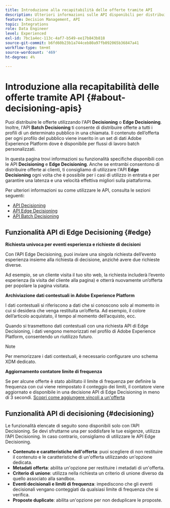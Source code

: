 ```yaml
---
title: Introduzione alla recapitabilità delle offerte tramite API
description: Ulteriori informazioni sulle API disponibili per distribuire le offerte personalizzate.
feature: Decision Management, API
topic: Integrations
role: Data Engineer
level: Experienced
exl-id: 7bc1a4ec-113c-4af7-b549-ee17b843b818
source-git-commit: b6fd60b23b1a744ceb80a97fb092065b36847a41
workflow-type: tm+mt
source-wordcount: '469'
ht-degree: 4%

---
```


# Introduzione alla recapitabilità delle offerte tramite API {#about-decisioning-apis}

Puoi distribuire le offerte utilizzando l&#39;API **Decisioning** o **Edge Decisioning**. Inoltre, l&#39;API **Batch Decisioning** ti consente di distribuire offerte a tutti i profili di un determinato pubblico in una chiamata. Il contenuto dell’offerta per ogni profilo del pubblico viene inserito in un set di dati Adobe Experience Platform dove è disponibile per flussi di lavoro batch personalizzati.

In questa pagina trovi informazioni su funzionalità specifiche disponibili con le API **Decisioning** e **Edge Decisioning**. Anche se entrambi consentono di distribuire offerte ai clienti, ti consigliamo di utilizzare l&#39;API **Edge Decisioning** ogni volta che è possibile per i casi di utilizzo in entrata e per garantire una latenza e una velocità effettiva migliori sulla piattaforma.

Per ulteriori informazioni su come utilizzare le API, consulta le sezioni seguenti:
* [API Decisioning](decisioning-api.md)
* [API Edge Decisioning](edge-decisioning-api.md)
* [API Batch Decisioning](batch-decisioning-api.md)

## Funzionalità API di Edge Decisioning {#edge}

**Richiesta univoca per eventi esperienza e richieste di decisioni**

Con l’API Edge Decisioning, puoi inviare una singola richiesta dell’evento esperienza insieme alla richiesta di decisione, anziché avere due richieste diverse.

Ad esempio, se un cliente visita il tuo sito web, la richiesta includerà l’evento esperienza (la visita del cliente alla pagina) e otterrà nuovamente un’offerta per popolare la pagina visitata.

**Archiviazione dati contestuali in Adobe Experience Platform**

I dati contestuali si riferiscono a dati che si conoscono solo al momento in cui si desidera che venga restituita un’offerta. Ad esempio, il colore dell’articolo acquistato, il tempo al momento dell’acquisto, ecc.

Quando si trasmettono dati contestuali con una richiesta API di Edge Decisioning, i dati vengono memorizzati nel profilo di Adobe Experience Platform, consentendo un riutilizzo futuro.

>[!NOTE]
>
>Per memorizzare i dati contestuali, è necessario configurare uno schema XDM dedicato.

**Aggiornamento contatore limite di frequenza**

Se per alcune offerte è stato abilitato il limite di frequenza per definire la frequenza con cui viene reimpostato il conteggio dei limiti, il contatore viene aggiornato e disponibile in una decisione API di Edge Decisioning in meno di 3 secondi. [Scopri come aggiungere vincoli a un&#39;offerta](../../offer-library/add-constraints.md)

## Funzionalità API di decisioning {#decisioning}

Le funzionalità elencate di seguito sono disponibili solo con l’API Decisioning. Se devi sfruttarne una per soddisfare le tue esigenze, utilizza l’API Decisioning. In caso contrario, consigliamo di utilizzare le API Edge Decisioning.

* **Contenuto e caratteristiche dell&#39;offerta**: puoi scegliere di non restituire il contenuto e le caratteristiche di un&#39;offerta utilizzando un&#39;opzione dedicata.
* **Metadati offerta**: abilita un&#39;opzione per restituire i metadati di un&#39;offerta.
* **Criterio di unione**: utilizza nella richiesta un criterio di unione diverso da quello associato alla sandbox.
* **Eventi decisionali e limiti di frequenza**: impediscono che gli eventi decisionali vengano conteggiati da qualsiasi limite di frequenza che si verifica.
* **Proposte duplicate**: abilita un&#39;opzione per non deduplicare le proposte.
